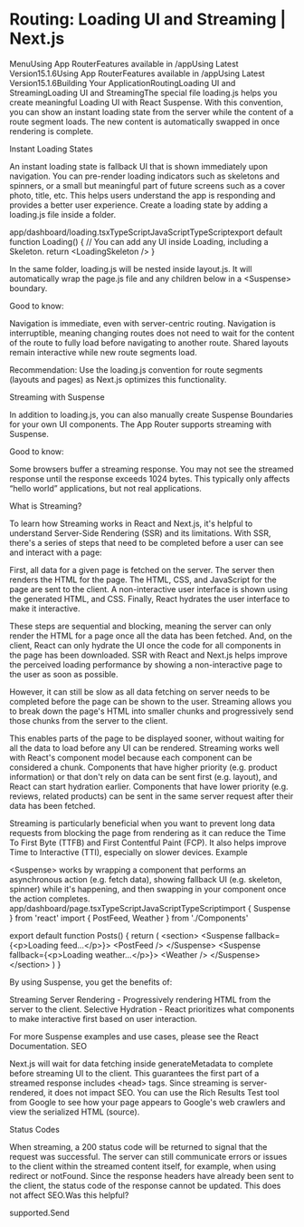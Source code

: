 # Routing: Loading UI and Streaming | Next.js

<p>MenuUsing App RouterFeatures available in /appUsing Latest Version15.1.6Using App RouterFeatures available in /appUsing Latest Version15.1.6Building Your ApplicationRoutingLoading UI and StreamingLoading UI and StreamingThe special file loading.js helps you create meaningful Loading UI with React Suspense. With this convention, you can show an instant loading state from the server while the content of a route segment loads. The new content is automatically swapped in once rendering is complete.</p>
<p>Instant Loading States</p>
<p>An instant loading state is fallback UI that is shown immediately upon navigation. You can pre-render loading indicators such as skeletons and spinners, or a small but meaningful part of future screens such as a cover photo, title, etc. This helps users understand the app is responding and provides a better user experience.
Create a loading state by adding a loading.js file inside a folder.</p>
<p>app/dashboard/loading.tsxTypeScriptJavaScriptTypeScriptexport default function Loading() {
// You can add any UI inside Loading, including a Skeleton.
return &lt;LoadingSkeleton /&gt;
}</p>
<p>In the same folder, loading.js will be nested inside layout.js. It will automatically wrap the page.js file and any children below in a &lt;Suspense&gt; boundary.</p>
<p>Good to know:</p>
<p>Navigation is immediate, even with server-centric routing.
Navigation is interruptible, meaning changing routes does not need to wait for the content of the route to fully load before navigating to another route.
Shared layouts remain interactive while new route segments load.</p>
<p>Recommendation: Use the loading.js convention for route segments (layouts and pages) as Next.js optimizes this functionality.</p>
<p>Streaming with Suspense</p>
<p>In addition to loading.js, you can also manually create Suspense Boundaries for your own UI components. The App Router supports streaming with Suspense.</p>
<p>Good to know:</p>
<p>Some browsers buffer a streaming response. You may not see the streamed response until the response exceeds 1024 bytes. This typically only affects “hello world” applications, but not real applications.</p>
<p>What is Streaming?</p>
<p>To learn how Streaming works in React and Next.js, it's helpful to understand Server-Side Rendering (SSR) and its limitations.
With SSR, there's a series of steps that need to be completed before a user can see and interact with a page:</p>
<p>First, all data for a given page is fetched on the server.
The server then renders the HTML for the page.
The HTML, CSS, and JavaScript for the page are sent to the client.
A non-interactive user interface is shown using the generated HTML, and CSS.
Finally, React hydrates the user interface to make it interactive.</p>
<p>These steps are sequential and blocking, meaning the server can only render the HTML for a page once all the data has been fetched. And, on the client, React can only hydrate the UI once the code for all components in the page has been downloaded.
SSR with React and Next.js helps improve the perceived loading performance by showing a non-interactive page to the user as soon as possible.</p>
<p>However, it can still be slow as all data fetching on server needs to be completed before the page can be shown to the user.
Streaming allows you to break down the page's HTML into smaller chunks and progressively send those chunks from the server to the client.</p>
<p>This enables parts of the page to be displayed sooner, without waiting for all the data to load before any UI can be rendered.
Streaming works well with React's component model because each component can be considered a chunk. Components that have higher priority (e.g. product information) or that don't rely on data can be sent first (e.g. layout), and React can start hydration earlier. Components that have lower priority (e.g. reviews, related products) can be sent in the same server request after their data has been fetched.</p>
<p>Streaming is particularly beneficial when you want to prevent long data requests from blocking the page from rendering as it can reduce the Time To First Byte (TTFB) and First Contentful Paint (FCP). It also helps improve Time to Interactive (TTI), especially on slower devices.
Example</p>
<p>&lt;Suspense&gt; works by wrapping a component that performs an asynchronous action (e.g. fetch data), showing fallback UI (e.g. skeleton, spinner) while it's happening, and then swapping in your component once the action completes.
app/dashboard/page.tsxTypeScriptJavaScriptTypeScriptimport { Suspense } from 'react'
import { PostFeed, Weather } from './Components'</p>
<p>export default function Posts() {
return (
&lt;section&gt;
&lt;Suspense fallback={&lt;p&gt;Loading feed...&lt;/p&gt;}&gt;
&lt;PostFeed /&gt;
&lt;/Suspense&gt;
&lt;Suspense fallback={&lt;p&gt;Loading weather...&lt;/p&gt;}&gt;
&lt;Weather /&gt;
&lt;/Suspense&gt;
&lt;/section&gt;
)
}</p>
<p>By using Suspense, you get the benefits of:</p>
<p>Streaming Server Rendering - Progressively rendering HTML from the server to the client.
Selective Hydration - React prioritizes what components to make interactive first based on user interaction.</p>
<p>For more Suspense examples and use cases, please see the React Documentation.
SEO</p>
<p>Next.js will wait for data fetching inside generateMetadata to complete before streaming UI to the client. This guarantees the first part of a streamed response includes &lt;head&gt; tags.
Since streaming is server-rendered, it does not impact SEO. You can use the Rich Results Test tool from Google to see how your page appears to Google's web crawlers and view the serialized HTML (source).</p>
<p>Status Codes</p>
<p>When streaming, a 200 status code will be returned to signal that the request was successful.
The server can still communicate errors or issues to the client within the streamed content itself, for example, when using redirect or notFound. Since the response headers have already been sent to the client, the status code of the response cannot be updated. This does not affect SEO.Was this helpful?</p>
<p>supported.Send</p>
